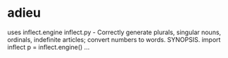 # adieu
uses inflect.engine
inflect.py - Correctly generate plurals, singular nouns, ordinals, indefinite articles; 
convert numbers to words. SYNOPSIS. import inflect p = inflect.engine() ...
